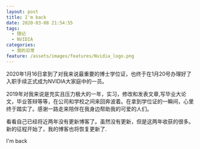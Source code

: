 ```yaml
---
layout: post
title: I'm back
date: 2020-03-08 21:54:55
tags:
  - 随记
  - NVIDIA
categories:
  - 我的日常
feature: /assets/images/features/Nvidia_logo.png
---
```


2020年1月16日拿到了对我来说最重要的博士学位证，也终于在1月20号办理好了入职手续正式成为NVIDIA大家庭中的一员。

2019年对我来说是充实且压力极大的一年，实习，修改和发表文章,写毕业大论文，毕业答辩等等，在公司和学校之间来回奔波着。在拿到学位证的一瞬间，心里终于踏实了。感谢一路走来陪伴在我身边帮助我的可爱的人们。

看看自己已经将近两年没有更新博客了。虽然没有更新，但是这两年收获的很多。新的征程开始了，我的博客也将恢复更新了.

I'm back

